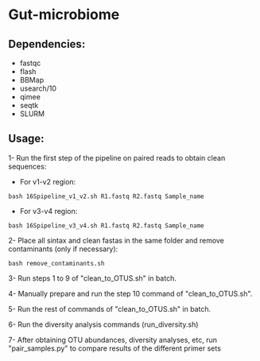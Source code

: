 # Gut-microbiome



## Dependencies:

- fastqc
- flash
- BBMap
- usearch/10
- qimee
- seqtk
- SLURM



## Usage:

1- Run the first step of the pipeline on paired reads to obtain clean sequences:

   - For v1-v2 region:

    bash 16Spipeline_v1_v2.sh R1.fastq R2.fastq Sample_name   

   - For v3-v4 region:

    bash 16Spipeline_v3_v4.sh R1.fastq R2.fastq Sample_name   

2- Place all sintax and clean fastas in the same folder and remove contaminants (only if necessary):

    bash remove_contaminants.sh

3- Run steps 1 to 9 of "clean_to_OTUS.sh" in batch.

4- Manually prepare and run the step 10 command of  "clean_to_OTUS.sh".

5- Run the rest of commands of "clean_to_OTUS.sh" in batch.

6- Run the diversity analysis commands (run_diversity.sh)

7- After obtaining OTU abundances, diversity analyses, etc, run "pair_samples.py" to compare results of the different primer sets


